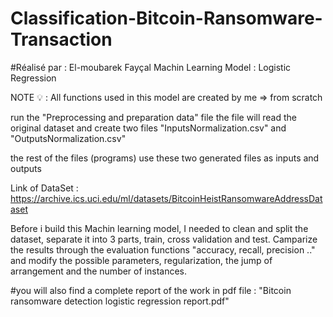 # Classification-Bitcoin-Ransomware-Transaction
#Réalisé par : El-moubarek Fayçal
Machin Learning Model : Logistic Regression


NOTE 💡 : All functions used in this model are created by me => from scratch

run the "Preprocessing and preparation data" file
the file will read the original dataset and create two files
"InputsNormalization.csv" and "OutputsNormalization.csv"

the rest of the files (programs) use these two generated files as inputs and outputs

Link of DataSet : https://archive.ics.uci.edu/ml/datasets/BitcoinHeistRansomwareAddressDataset


Before i build this Machin learning model, I needed to clean and split the dataset, separate it into 3 parts, train, cross validation and test.
Camparize the results through the evaluation functions "accuracy, recall, precision .." and modify the possible parameters, regularization, the jump of arrangement and the number of instances.

#you will also find a complete report of the work in pdf file : "Bitcoin ransomware detection logistic regression report.pdf"


